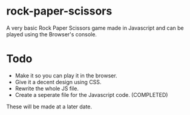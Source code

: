 # rock-paper-scissors
A very basic Rock Paper Scissors game made in Javascript and can be played using the Browser's console.

# Todo
- Make it so you can play it in the browser.
- Give it a decent design using CSS.
- Rewrite the whole JS file.
- Create a seperate file for the Javascript code. (COMPLETED)

These will be made at a later date.
